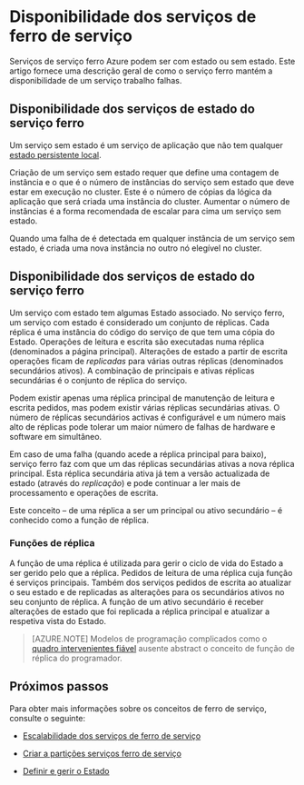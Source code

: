 <properties
   pageTitle="Disponibilidade dos serviços de serviço ferro | Microsoft Azure"
   description="Descreve deteção falhas, activação pós-falha e recuperação para serviços"
   services="service-fabric"
   documentationCenter=".net"
   authors="appi101"
   manager="timlt"
   editor=""/>

<tags
   ms.service="service-fabric"
   ms.devlang="dotnet"
   ms.topic="article"
   ms.tgt_pltfrm="NA"
   ms.workload="NA"
   ms.date="08/10/2016"
   ms.author="aprameyr"/>

# <a name="availability-of-service-fabric-services"></a>Disponibilidade dos serviços de ferro de serviço
Serviços de serviço ferro Azure podem ser com estado ou sem estado. Este artigo fornece uma descrição geral de como o serviço ferro mantém a disponibilidade de um serviço trabalho falhas.

## <a name="availability-of-service-fabric-stateless-services"></a>Disponibilidade dos serviços de estado do serviço ferro
Um serviço sem estado é um serviço de aplicação que não tem qualquer [estado persistente local](service-fabric-concepts-state.md).

Criação de um serviço sem estado requer que define uma contagem de instância e o que é o número de instâncias do serviço sem estado que deve estar em execução no cluster. Este é o número de cópias da lógica da aplicação que será criada uma instância do cluster. Aumentar o número de instâncias é a forma recomendada de escalar para cima um serviço sem estado.

Quando uma falha de é detectada em qualquer instância de um serviço sem estado, é criada uma nova instância no outro nó elegível no cluster.

## <a name="availability-of-service-fabric-stateful-services"></a>Disponibilidade dos serviços de estado do serviço ferro
Um serviço com estado tem algumas Estado associado. No serviço ferro, um serviço com estado é considerado um conjunto de réplicas. Cada réplica é uma instância do código do serviço de que tem uma cópia do Estado. Operações de leitura e escrita são executadas numa réplica (denominados a página principal). Alterações de estado a partir de escrita operações ficam de *replicadas* para várias outras réplicas (denominados secundários ativos). A combinação de principais e ativas réplicas secundárias é o conjunto de réplica do serviço.

Podem existir apenas uma réplica principal de manutenção de leitura e escrita pedidos, mas podem existir várias réplicas secundárias ativas. O número de réplicas secundários activas é configurável e um número mais alto de réplicas pode tolerar um maior número de falhas de hardware e software em simultâneo.

Em caso de uma falha (quando acede a réplica principal para baixo), serviço ferro faz com que um das réplicas secundárias ativas a nova réplica principal. Esta réplica secundária ativa já tem a versão actualizada de estado (através do *replicação*) e pode continuar a ler mais de processamento e operações de escrita.

Este conceito – de uma réplica a ser um principal ou ativo secundário – é conhecido como a função de réplica.

### <a name="replica-roles"></a>Funções de réplica
A função de uma réplica é utilizada para gerir o ciclo de vida do Estado a ser gerido pelo que a réplica. Pedidos de leitura de uma réplica cuja função é serviços principais. Também dos serviços pedidos de escrita ao atualizar o seu estado e de replicadas as alterações para os secundários ativos no seu conjunto de réplica. A função de um ativo secundário é receber alterações de estado que foi replicada a réplica principal e atualizar a respetiva vista do Estado.

>[AZURE.NOTE] Modelos de programação complicados como o [quadro intervenientes fiável](service-fabric-reliable-actors-introduction.md) ausente abstract o conceito de função de réplica do programador.

## <a name="next-steps"></a>Próximos passos

Para obter mais informações sobre os conceitos de ferro de serviço, consulte o seguinte:

- [Escalabilidade dos serviços de ferro de serviço](service-fabric-concepts-scalability.md)

- [Criar a partições serviços ferro de serviço](service-fabric-concepts-partitioning.md)

- [Definir e gerir o Estado](service-fabric-concepts-state.md)
